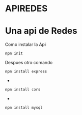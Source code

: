 # APIREDES

<h1>Una api de Redes</h1>
<p>Como instalar la Api</p>

    npm init
Despues otro comando

    npm install express
-

    npm install cors
-

    npm install mysql
